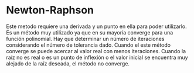 # Newton-Raphson
Este metodo requiere una derivada y un punto en ella para poder utilizarlo. Es un método muy utilizado ya que en su mayoría converge 
para una función polinomial. Hay que determinar un número de iteraciones considerando el número de tolerancia dado. Cuando el 
este método converge se puede acercar al valor real con menos iteraciones. Cuando la raíz no es real o es un punto de inflexión 
o el valor inicial se encuentra muy alejado de la raíz deseada, el método no converge. 
